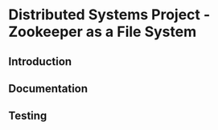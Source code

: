 
# Distributed Systems Project - Zookeeper as a File System

## Introduction

## Documentation

## Testing


